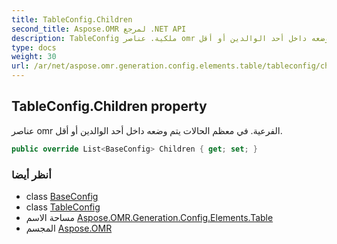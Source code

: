 ```yaml
---
title: TableConfig.Children
second_title: Aspose.OMR لمرجع .NET API
description: TableConfig ملكية. عناصر omr الفرعية. في معظم الحالات يتم وضعه داخل أحد الوالدين أو أقل.
type: docs
weight: 30
url: /ar/net/aspose.omr.generation.config.elements.table/tableconfig/children/
---
```

## TableConfig.Children property

عناصر omr الفرعية. في معظم الحالات يتم وضعه داخل أحد الوالدين أو أقل.

```csharp
public override List<BaseConfig> Children { get; set; }
```

### أنظر أيضا

* class [BaseConfig](../../../aspose.omr.generation.config/baseconfig/)
* class [TableConfig](../)
* مساحة الاسم [Aspose.OMR.Generation.Config.Elements.Table](../../tableconfig/)
* المجسم [Aspose.OMR](../../../)


